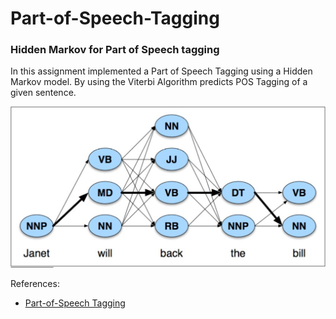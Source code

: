 # Part-of-Speech-Tagging
### Hidden Markov for Part of Speech tagging

In this assignment implemented a Part of Speech Tagging using a Hidden Markov model.
By using the Viterbi Algorithm predicts POS Tagging of a given sentence.


![photo](https://github.com/morkertis/Part-of-Speech-Tagging/blob/master/Viterbi.png)

References:
- [Part-of-Speech Tagging](https://web.stanford.edu/~jurafsky/slp3/8.pdf)

